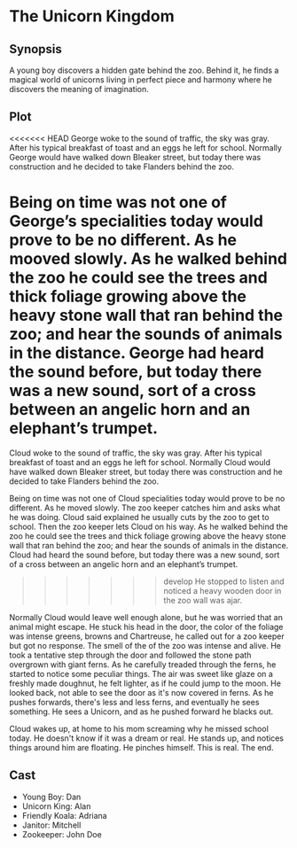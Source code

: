 # The Unicorn Kingdom

## Synopsis

A young boy discovers a hidden gate behind the zoo.
Behind it, he finds a magical world of unicorns living in perfect piece and harmony where he discovers the meaning of imagination.

## Plot

<<<<<<< HEAD
George woke to the sound of traffic, the sky was gray.
After his typical breakfast of toast and an eggs he left for school.
Normally George would have walked down Bleaker street, but today there was construction and he decided to take Flanders behind the zoo.

Being on time was not one of George’s specialities today would prove to be no different.
As he mooved slowly.
As he walked behind the zoo he could see the trees and thick foliage growing above the heavy stone wall that ran behind the zoo; and hear the sounds of animals in the distance.
George had heard the sound before, but today there was a new sound, sort of a cross between an angelic horn and an elephant’s trumpet.
=======
Cloud woke to the sound of traffic, the sky was gray.
After his typical breakfast of toast and an eggs he left for school.
Normally Cloud would have walked down Bleaker street, but today there was construction and he decided to take Flanders behind the zoo.

Being on time was not one of Cloud specialities today would prove to be no different.
As he moved slowly. The zoo keeper catches him and asks what he was doing. Cloud said explained he usually cuts by the zoo to get to school. Then the zoo keeper lets Cloud on his way.
As he walked behind the zoo he could see the trees and thick foliage growing above the heavy stone wall that ran behind the zoo; and hear the sounds of animals in the distance. 
Cloud had heard the sound before, but today there was a new sound, sort of a cross between an angelic horn and an elephant’s trumpet.
>>>>>>> develop
He stopped to listen and noticed a heavy wooden door in the zoo wall was ajar.

Normally Cloud would leave well enough alone, but he was worried that an animal might escape.
He stuck his head in the door, the color of the foliage was intense greens, browns and Chartreuse, he called out for a zoo keeper but got no response.
The smell of the of the zoo was intense and alive.
He took a tentative step through the door and followed the stone path overgrown with giant ferns.
As he carefully treaded through the ferns, he started to notice some peculiar things. The air was sweet like glaze on a freshly made doughnut, he felt lighter, as if he could jump to the moon. He looked back, not able to see the door as it's now covered in ferns. As he pushes forwards, there's less and less ferns, and eventually he sees something. He sees a Unicorn, and as he pushed forward he blacks out.

Cloud wakes up, at home to his mom screaming why he missed school today. He doesn't know if it was a dream or real.
He stands up, and notices things around him are floating. He pinches himself.
This is real.
The end.

## Cast

* Young Boy: Dan
* Unicorn King: Alan
* Friendly Koala: Adriana
* Janitor: Mitchell
* Zookeeper: John Doe
